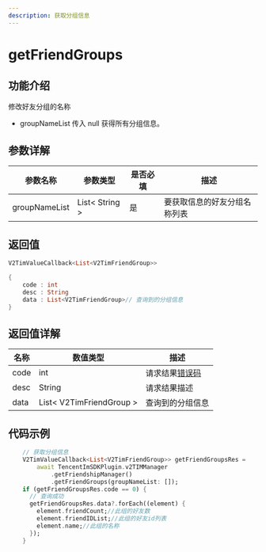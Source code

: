 ```yaml
---
description: 获取分组信息
---
```


# getFriendGroups

## 功能介绍

修改好友分组的名称

* groupNameList 传入 null 获得所有分组信息。

## 参数详解

| 参数名称          | 参数类型           | 是否必填 | 描述             |
| ------------- | -------------- | ---- | -------------- |
| groupNameList | List< String > | 是    | 要获取信息的好友分组名称列表 |

## 返回值

```dart
V2TimValueCallback<List<V2TimFriendGroup>>

{
    code : int
    desc : String
    data : List<V2TimFriendGroup>// 查询到的分组信息
}
```

## 返回值详解

| 名称   | 数值类型                     | 描述                                                             |
| ---- | ------------------------ | -------------------------------------------------------------- |
| code | int                      | 请求结果[错误码](https://cloud.tencent.com/document/product/269/1671) |
| desc | String                   | 请求结果描述                                                         |
| data | List< V2TimFriendGroup > | 查询到的分组信息                                                       |

## 代码示例  &#x20;

```dart
    // 获取分组信息
    V2TimValueCallback<List<V2TimFriendGroup>> getFriendGroupsRes =
        await TencentImSDKPlugin.v2TIMManager
            .getFriendshipManager()
            .getFriendGroups(groupNameList: []);
    if (getFriendGroupsRes.code == 0) {
      // 查询成功
      getFriendGroupsRes.data?.forEach((element) {
        element.friendCount;//此组的好友数
        element.friendIDList;//此组的好友id列表
        element.name;//此组的名称
      });
    }
```
